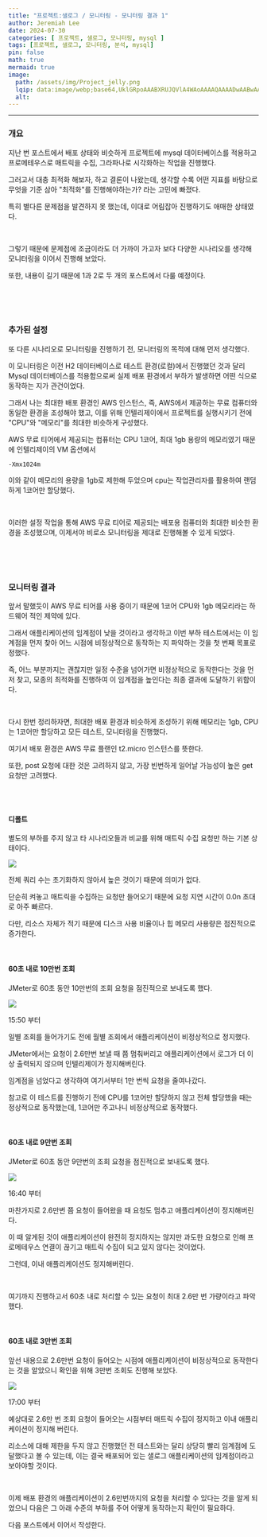 ```yaml
---
title: "프로젝트:샐로그 / 모니터링 - 모니터링 결과 1"
author: Jeremiah Lee
date: 2024-07-30
categories: [ 프로젝트, 샐로그, 모니터링, mysql ]
tags: [프로젝트, 샐로그, 모니터링, 분석, mysql]
pin: false
math: true
mermaid: true
image: 
  path: /assets/img/Project_jelly.png
  lqip: data:image/webp;base64,UklGRpoAAABXRUJQVlA4WAoAAAAQAAAADwAABwAAQUxQSDIAAAARL0AmbZurmr57yyIiqE8oiG0bejIYEQTgqiDA9vqnsUSI6H+oAERp2HZ65qP/VIAWAFZQOCBCAAAA8AEAnQEqEAAIAAVAfCWkAALp8sF8rgRgAP7o9FDvMCkMde9PK7euH5M1m6VWoDXf2FkP3BqV0ZYbO6NA/VFIAAAA
  alt: 
---
```

***

### 개요

지난 번 포스트에서 배포 상태와 비슷하게 프로젝트에 mysql 데이터베이스를 적용하고 프로메테우스로 매트릭을 수집, 그라파나로 시각화하는 작업을 진행했다.

그러고서 대충 최적화 해보자, 하고 결론이 나왔는데, 생각할 수록 어떤 지표를 바탕으로 무엇을 기준 삼아 "최적화"를 진행해야하는가? 라는 고민에 빠졌다.

특히 별다른 문제점을 발견하지 못 했는데, 이대로 어림잡아 진행하기도 애매한 상태였다.

<br>

그렇기 때문에 문제점에 조금이라도 더 가까이 가고자 보다 다양한 시나리오를 생각해 모니터링을 이어서 진행해 보았다.

또한, 내용이 길기 때문에 1과 2로 두 개의 포스트에서 다룰 예정이다.

<br>
<br>
<br>

### 추가된 설정

또 다른 시나리오로 모니터링을 진행하기 전, 모니터링의 목적에 대해 먼저 생각했다.

이 모니터링은 이전 H2 데이터베이스로 테스트 환경(로컬)에서 진행했던 것과 달리 Mysql 데이터베이스를 적용함으로써
실제 배포 환경에서 부하가 발생하면 어떤 식으로 동작하는 지가 관건이었다.

그래서 나는 최대한 배포 환경인 AWS 인스턴스, 즉, AWS에서 제공하는 무료 컴퓨터와 동일한 환경을 조성해야 했고,
이를 위해 인텔리제이에서 프로젝트를 실행시키기 전에 "CPU"와 "메모리"를 최대한 비슷하게 구성했다.

AWS 무료 티어에서 제공되는 컴퓨터는 CPU 1코어, 최대 1gb 용량의 메모리였기 때문에
인텔리제이의 VM 옵션에서

```
-Xmx1024m
```

이와 같이 메모리의 용량을 1gb로 제한해 두었으며 cpu는 작업관리자를 활용하여 랜덤하게 1코어만 할당했다.

<br>

이러한 설정 작업을 통해 AWS 무료 티어로 제공되는 배포용 컴퓨터와 최대한 비슷한 환경을 조성했으며,
이제서야 비로소 모니터링을 제대로 진행해볼 수 있게 되었다.

<br>
<br>
<br>

### 모니터링 결과

앞서 말했듯이 AWS 무료 티어를 사용 중이기 때문에 1코어 CPU와 1gb 메모리라는 하드웨어 적인 제약에 있다.

그래서 애플리케이션의 임계점이 낮을 것이라고 생각하고 이번 부하 테스트에서는 이 임계점을 먼저 찾아
어느 시점에 비정상적으로 동작하는 지 파악하는 것을 첫 번째 목표로 정했다.

즉, 어느 부분까지는 괜찮지만 일정 수준을 넘어가면 비정상적으로 동작한다는 것을 먼저 찾고, 모종의 최적화를 진행하여
이 임계점을 높인다는 최종 결과에 도달하기 위함이다.

<br>

다시 한번 정리하자면,
최대한 배포 환경과 비슷하게 조성하기 위해 메모리는 1gb, CPU는 1코어만 할당하고 모든 테스트, 모니터링을 진행했다.

여기서 배포 환경은 AWS 무료 플랜인 t2.micro 인스턴스를 뜻한다.

또한, post 요청에 대한 것은 고려하지 않고, 가장 빈번하게 일어날 가능성이 높은 get 요청만 고려했다.

<br>
<br>

#### 디폴트

별도의 부하를 주지 않고 타 시나리오들과 비교를 위해 매트릭 수집 요청만 하는 기본 상태이다.

![](/assets/img/projects/salog/monitoring_mysql/default_monitoring.png)

전체 쿼리 수는 초기화하지 않아서 높은 것이기 때문에 의미가 없다.

단순히 켜놓고 매트릭을 수집하는 요청만 들어오기 때문에 요청 지연 시간이 0.0n 초대로 아주 빠르다.

다만, 리소스 자체가 적기 때문에 디스크 사용 비율이나 힙 메모리 사용량은 점진적으로 증가한다.

<br>

#### 60초 내로 10만번 조회

JMeter로 60초 동안 10만번의 조회 요청을 점진적으로 보내도록 했다.

![](/assets/img/projects/salog/monitoring_mysql/1c1m60per100k_1550_Monthly.png)

15:50 부터

일별 조회를 들어가기도 전에 월별 조회에서 애플리케이션이 비정상적으로 정지했다.

JMeter에서는 요청이 2.6만번 보낼 때 쯤 멈춰버리고 애플리케이션에서 로그가 더 이상 출력되지 않으며 인텔리제이가 정지해버린다.

임계점을 넘었다고 생각하여 여기서부터 1만 번씩 요청을 줄여나갔다.

참고로 이 테스트를 진행하기 전에 CPU를 1코어만 할당하지 않고 전체 할당했을 때는 정상적으로 동작했는데, 1코어만 주고나니 비정상적으로 동작했다. 

<br>

#### 60초 내로 9만번 조회

JMeter로 60초 동안 9만번의 조회 요청을 점진적으로 보내도록 했다.

![](/assets/img/projects/salog/monitoring_mysql/1c1m60per90k_1640_Monthly.png)

16:40 부터

마찬가지로 2.6만번 쯤 요청이 들어왔을 때 요청도 멈추고 애플리케이션이 정지해버린다.

이 때 알게된 것이 애플리케이션이 완전히 정지하지는 않지만 과도한 요청으로 인해 프로메테우스 연결이 끊기고
매트릭 수집이 되고 있지 않다는 것이었다.

그런데, 이내 애플리케이션도 정지해버린다.

<br>

여기까지 진행하고서 60초 내로 처리할 수 있는 요청이 최대 2.6만 번 가량이라고 파악했다.

<br>

#### 60초 내로 3만번 조회

앞선 내용으로 2.6만번 요청이 들어오는 시점에 애플리케이션이 비정상적으로 동작한다는 것을 알았으니 확인을 위해 3만번 조회도 진행해 보았다.

![](/assets/img/projects/salog/monitoring_mysql/1c1m60per30k_1700_Monthly.png)

17:00 부터

예상대로 2.6만 번 조회 요청이 들어오는 시점부터 매트릭 수집이 정지하고 이내 애플리케이션이 정지해 버린다.

리소스에 대해 제한을 두지 않고 진행했던 전 테스트와는 달리 상당히 빨리 임계점에 도달했다고 볼 수 있는데, 
이는 결국 배포되어 있는 샐로그 애플리케이션의 임계점이라고 보아야할 것이다.

<br>

이제 배포 환경의 애플리케이션이 2.6만번까지의 요청을 처리할 수 있다는 것을 알게 되었으니 다음은 그 아래 수준의 부하를 주어 어떻게 동작하는지 확인이 필요하다.

다음 포스트에서 이어서 작성한다.
